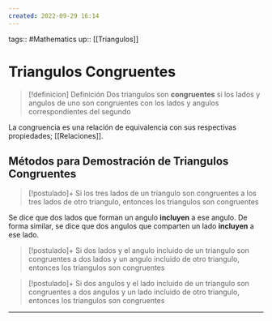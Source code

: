 ```yaml
---
created: 2022-09-29 16:14
---
```

tags:: #Mathematics 
up:: [[Triangulos]]
# Triangulos Congruentes
> [!definicion] Definición
> Dos triangulos son **congruentes** si los lados y angulos de uno son congruentes con los lados y angulos correspondientes del segundo

La congruencia es una relación de equivalencia con sus respectivas propiedades; [[Relaciones]].

## Métodos para Demostración de Triangulos Congruentes
> [!postulado]+
> Si los tres lados de un triangulo son congruentes a los tres lados de otro triangulo, entonces los triangulos son congruentes

Se dice que dos lados que forman un angulo **incluyen** a ese angulo. De forma similar, se dice que dos angulos que comparten un lado **incluyen** a ese lado.

> [!postulado]+
> Si dos lados y el angulo incluido de un triangulo son congruentes a dos lados y un angulo incluido de otro triangulo, entonces los triangulos son congruentes

> [!postulado]+
> Si dos angulos y el lado incluido de un triangulo son congruentes a dos angulos y un lado incluido de otro triangulo, entonces los triangulos son congruentes

___
